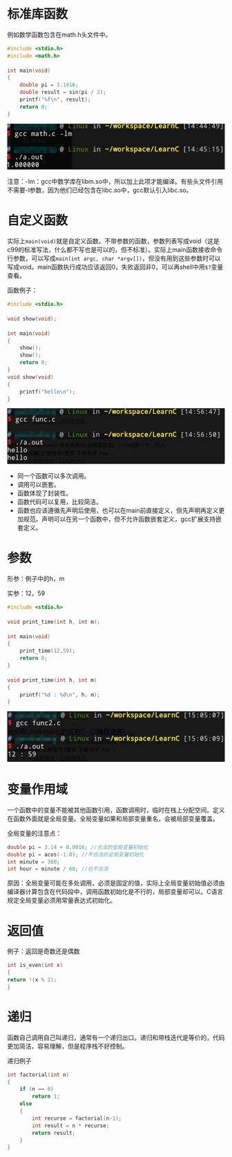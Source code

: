 # 标准库函数

例如数学函数包含在math.h头文件中。

```c
#include <stdio.h>
#include <math.h>

int main(void)
{
	double pi = 3.1416;
	double result = sin(pi / 2);
	printf("%f\n", result);
	return 0;
}
```

![](res/1.png)

注意：-lm：gcc中数学库在libm.so中，所以加上此项才能编译。有些头文件引用不需要-l参数，因为他们已经包含在libc.so中，gcc默认引入libc.so。

# 自定义函数

实际上`main(void)`就是自定义函数。不带参数的函数，参数列表写成void（这是c99的标准写法，什么都不写也是可以的，但不标准）。实际上main函数接收命令行参数，可以写成`main(int argc, char *argv[])`，但没有用到这些参数时可以写成void。main函数执行成功应该返回0，失败返回非0，可以再shell中用`$?`变量查看。

函数例子：

```c
#include <stdio.h>

void show(void);

int main(void)
{
	show();
	show();
	return 0;
}
void show(void)
{
	printf("hello\n");
}
```

![](res/2.png)

* 同一个函数可以多次调用。
* 调用可以嵌套。
* 函数体现了封装性。
* 函数代码可以复用，比较简洁。
* 函数也应该遵循先声明后使用，也可以在main前直接定义，但先声明再定义更加规范。声明可以在另一个函数中，但不允许函数嵌套定义，gcc扩展支持嵌套定义。

# 参数

形参：例子中的h，m

实参：12，59

```c
#include <stdio.h>

void print_time(int h, int m);

int main(void)
{
	print_time(12,59);
	return 0;
}

void print_time(int h, int m)
{
	printf("%d : %d\n", h, m);
}
```

![](res/3.png)

# 变量作用域

一个函数中的变量不能被其他函数引用，函数调用时，临时在栈上分配空间。定义在函数外面就是全局变量。全局变量如果和局部变量重名，会被局部变量覆盖。

全局变量的注意点：

```c
double pi = 3.14 + 0.0016; //合法的全局变量初始化
double pi = acos(-1.0); //不合法的全局变量初始化
int minute = 360;
int hour = minute / 60; //也不合法
```

原因：全局变量可能在多处调用，必须是固定的值，实际上全局变量初始值必须由编译器计算包含在代码段中，调用函数初始化是不行的，局部变量却可以。C语言规定全局变量必须用常量表达式初始化。

# 返回值

例子：返回是奇数还是偶数

```c
int is_even(int x)
{
return !(x % 2);
}
```

# 递归

函数自己调用自己叫递归，通常有一个递归出口。递归和带栈迭代是等价的，代码更加简洁，容易理解，但是程序栈不好控制。

递归例子
```c
int factorial(int n)
{
    if (n == 0)
        return 1;
    else
    {
        int recurse = factorial(n-1);
        int result = n * recurse;
        return result;
    }
}
```
